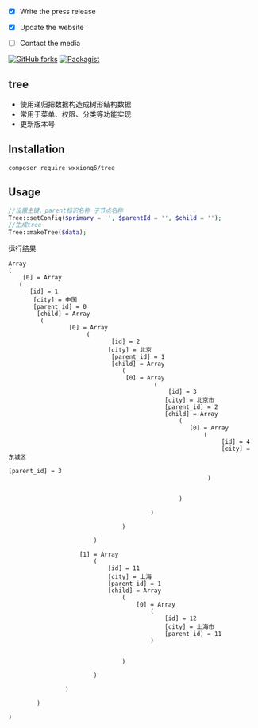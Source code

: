 - [x] Write the press release
- [X] Update the website
- [ ] Contact the media


[![GitHub forks](https://img.shields.io/github/forks/wxxiong6/tree.svg)](https://github.com/wxxiong6/tree/network)
[![Packagist](https://img.shields.io/packagist/v/wxxiong6/tree.svg?style=plastic)]()

## tree
- 使用递归把数据构造成树形结构数据
- 常用于菜单、权限、分类等功能实现
- 更新版本号
  
## Installation
```shell
composer require wxxiong6/tree
```


## Usage
```PHP
//设置主键、parent标识名称 子节点名称
Tree::setConfig($primary = '', $parentId = '', $child = '');
//生成tree
Tree::makeTree($data);
```

运行结果

``` 
Array
(
    [0] = Array
   (
      [id] = 1
       [city] = 中国
       [parent_id] = 0
        [child] = Array
         (
                 [0] = Array
                      (
                             [id] = 2
                            [city] = 北京
                             [parent_id] = 1
                             [child] = Array
                                (
                                 [0] = Array
                                         (
                                             [id] = 3
                                            [city] = 北京市
                                            [parent_id] = 2
                                            [child] = Array
                                                (
                                                   [0] = Array
                                                       (
                                                            [id] = 4
                                                            [city] = 东城区
                                                            [parent_id] = 3
                                                        )

                                                   
                                                )

                                        )

                                )

                        )

                    [1] = Array
                        (
                            [id] = 11
                            [city] = 上海
                            [parent_id] = 1
                            [child] = Array
                                (
                                    [0] = Array
                                        (
                                            [id] = 12
                                            [city] = 上海市
                                            [parent_id] = 11
                                        )


                                )

                        )

                )

        )

)
```
